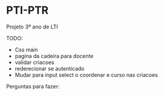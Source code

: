 # PTI-PTR
Projeto 3º ano de LTI

TODO:
- Css main
- pagina da cadeira para docente
- validar criacoes
- rederecionar se autenticado
- Mudar para input select o coordenar e curso nas criacoes


Perguntas para fazer:
